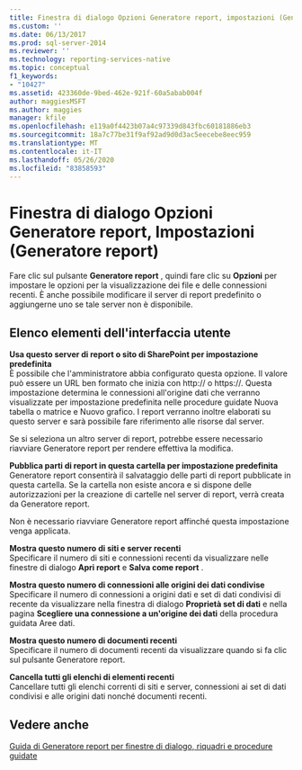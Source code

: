 ```yaml
---
title: Finestra di dialogo Opzioni Generatore report, impostazioni (Generatore report) | Microsoft Docs
ms.custom: ''
ms.date: 06/13/2017
ms.prod: sql-server-2014
ms.reviewer: ''
ms.technology: reporting-services-native
ms.topic: conceptual
f1_keywords:
- "10427"
ms.assetid: 423360de-9bed-462e-921f-60a5abab004f
author: maggiesMSFT
ms.author: maggies
manager: kfile
ms.openlocfilehash: e119a0f4423b07a4c97339d843fbc60181886eb3
ms.sourcegitcommit: 18a7c77be31f9af92ad9d0d3ac5eecebe8eec959
ms.translationtype: MT
ms.contentlocale: it-IT
ms.lasthandoff: 05/26/2020
ms.locfileid: "83858593"
---
```

# <a name="report-builder-options-dialog-box-settings-report-builder"></a>Finestra di dialogo Opzioni Generatore report, Impostazioni (Generatore report)
  Fare clic sul pulsante **Generatore report** , quindi fare clic su **Opzioni** per impostare le opzioni per la visualizzazione dei file e delle connessioni recenti. È anche possibile modificare il server di report predefinito o aggiungerne uno se tale server non è disponibile.  
  
## <a name="ui-element-list"></a>Elenco elementi dell'interfaccia utente  
 **Usa questo server di report o sito di SharePoint per impostazione predefinita**  
 È possibile che l'amministratore abbia configurato questa opzione. Il valore può essere un URL ben formato che inizia con http:// o https://. Questa impostazione determina le connessioni all'origine dati che verranno visualizzate per impostazione predefinita nelle procedure guidate Nuova tabella o matrice e Nuovo grafico. I report verranno inoltre elaborati su questo server e sarà possibile fare riferimento alle risorse dal server.  
  
 Se si seleziona un altro server di report, potrebbe essere necessario riavviare Generatore report per rendere effettiva la modifica.  
  
 **Pubblica parti di report in questa cartella per impostazione predefinita**  
 Generatore report consentirà il salvataggio delle parti di report pubblicate in questa cartella. Se la cartella non esiste ancora e si dispone delle autorizzazioni per la creazione di cartelle nel server di report, verrà creata da Generatore report.  
  
 Non è necessario riavviare Generatore report affinché questa impostazione venga applicata.  
  
 **Mostra questo numero di siti e server recenti**  
 Specificare il numero di siti e connessioni recenti da visualizzare nelle finestre di dialogo **Apri report** e **Salva come report** .  
  
 **Mostra questo numero di connessioni alle origini dei dati condivise**  
 Specificare il numero di connessioni a origini dati e set di dati condivisi di recente da visualizzare nella finestra di dialogo **Proprietà set di dati** e nella pagina **Scegliere una connessione a un'origine dei dati** della procedura guidata Aree dati.  
  
 **Mostra questo numero di documenti recenti**  
 Specificare il numero di documenti recenti da visualizzare quando si fa clic sul pulsante Generatore report.  
  
 **Cancella tutti gli elenchi di elementi recenti**  
 Cancellare tutti gli elenchi correnti di siti e server, connessioni ai set di dati condivisi e alle origini dati nonché documenti recenti.  
  
## <a name="see-also"></a>Vedere anche  
 [Guida di Generatore report per finestre di dialogo, riquadri e procedure guidate](../report-builder-help-for-dialog-boxes-panes-and-wizards.md)  
  
  
